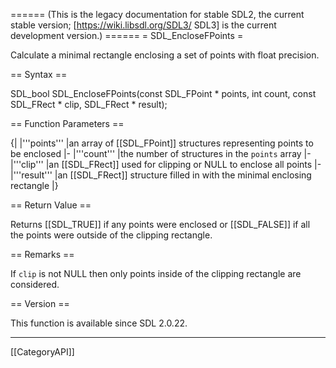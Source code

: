 ====== (This is the legacy documentation for stable SDL2, the current stable version; [https://wiki.libsdl.org/SDL3/ SDL3] is the current development version.) ======
= SDL_EncloseFPoints =

Calculate a minimal rectangle enclosing a set of points with float precision.

== Syntax ==

<syntaxhighlight lang='c'>
SDL_bool SDL_EncloseFPoints(const SDL_FPoint * points,
                            int count,
                            const SDL_FRect * clip,
                            SDL_FRect * result);
</syntaxhighlight>

== Function Parameters ==

{|
|'''points'''
|an array of [[SDL_FPoint]] structures representing points to be enclosed
|-
|'''count'''
|the number of structures in the <code>points</code> array
|-
|'''clip'''
|an [[SDL_FRect]] used for clipping or NULL to enclose all points
|-
|'''result'''
|an [[SDL_FRect]] structure filled in with the minimal enclosing rectangle
|}

== Return Value ==

Returns [[SDL_TRUE]] if any points were enclosed or [[SDL_FALSE]] if all
the points were outside of the clipping rectangle.

== Remarks ==

If <code>clip</code> is not NULL then only points inside of the clipping
rectangle are considered.

== Version ==

This function is available since SDL 2.0.22.

----
[[CategoryAPI]]


